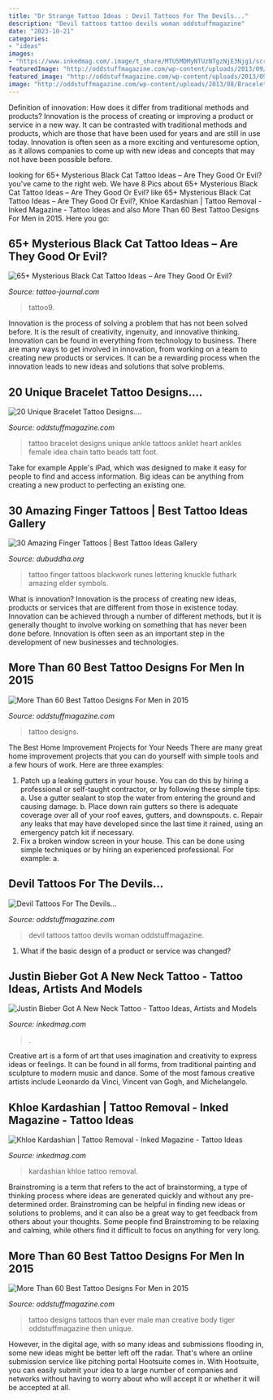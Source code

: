 ```yaml
---
title: "Dr Strange Tattoo Ideas : Devil Tattoos For The Devils..."
description: "Devil tattoos tattoo devils woman oddstuffmagazine"
date: "2023-10-21"
categories:
- "ideas"
images:
- "https://www.inkedmag.com/.image/t_share/MTU5MDMyNTUzNTgzNjE3Njg1/screen-shot-2015-09-08-at-112702-pm.png"
featuredImage: "http://oddstuffmagazine.com/wp-content/uploads/2013/09/Best-tattoo-designs-for-Men-28-504x800.jpg"
featured_image: "http://oddstuffmagazine.com/wp-content/uploads/2013/09/Best-tattoo-designs-for-Men-28-504x800.jpg"
image: "http://oddstuffmagazine.com/wp-content/uploads/2013/08/Bracelet-Tattoo-Designs-3.jpg"
---
```



Definition of innovation: How does it differ from traditional methods and products?
Innovation is the process of creating or improving a product or service in a new way. It can be contrasted with traditional methods and products, which are those that have been used for years and are still in use today. Innovation is often seen as a more exciting and venturesome option, as it allows companies to come up with new ideas and concepts that may not have been possible before.

	

		
looking for 65+ Mysterious Black Cat Tattoo Ideas – Are They Good Or Evil? you've came to the right web. We have 8 Pics about 65+ Mysterious Black Cat Tattoo Ideas – Are They Good Or Evil? like 65+ Mysterious Black Cat Tattoo Ideas – Are They Good Or Evil?, Khloe Kardashian | Tattoo Removal - Inked Magazine - Tattoo Ideas and also More Than 60 Best Tattoo Designs For Men in 2015. Here you go:
		
    
## 65+ Mysterious Black Cat Tattoo Ideas – Are They Good Or Evil?

<img loading=lazy src="https://tattoo-journal.com/wp-content/uploads/2016/08/black-cat-tattoo9.jpg" onerror="this.onerror=null;this.src='https://tse1.mm.bing.net/th?id=OIP.YVUH62qSTwLAwN7E0YtP0gHaHa&amp;pid=15.1';" alt="65+ Mysterious Black Cat Tattoo Ideas – Are They Good Or Evil?">

_Source: tattoo-journal.com_

>tattoo9. 

	

Innovation is the process of solving a problem that has not been solved before. It is the result of creativity, ingenuity, and innovative thinking. Innovation can be found in everything from technology to business. There are many ways to get involved in innovation, from working on a team to creating new products or services. It can be a rewarding process when the innovation leads to new ideas and solutions that solve problems.

    
## 20 Unique Bracelet Tattoo Designs....

<img loading=lazy src="http://oddstuffmagazine.com/wp-content/uploads/2013/08/Bracelet-Tattoo-Designs-3.jpg" onerror="this.onerror=null;this.src='https://tse3.mm.bing.net/th?id=OIP.hYU8NFfSazSbfYVDYWppmQHaFy&amp;pid=15.1';" alt="20 Unique Bracelet Tattoo Designs....">

_Source: oddstuffmagazine.com_

>tattoo bracelet designs unique ankle tattoos anklet heart ankles female idea chain tatto beads tatt foot. 

	

Take for example Apple's iPad, which was designed to make it easy for people to find and access information. Big ideas can be anything from creating a new product to perfecting an existing one.

    
## 30 Amazing Finger Tattoos | Best Tattoo Ideas Gallery

<img loading=lazy src="http://www.dubuddha.org/wp-content/uploads/2015/03/Finger-Runes-Blackwork-tattoo-Lettering.jpg" onerror="this.onerror=null;this.src='https://tse3.mm.bing.net/th?id=OIP.X3kJS5pmgSleZVyiKgtwBgHaHV&amp;pid=15.1';" alt="30 Amazing Finger Tattoos | Best Tattoo Ideas Gallery">

_Source: dubuddha.org_

>tattoo finger tattoos blackwork runes lettering knuckle futhark amazing elder symbols. 

	

What is innovation?
Innovation is the process of creating new ideas, products or services that are different from those in existence today. Innovation can be achieved through a number of different methods, but it is generally thought to involve working on something that has never been done before. Innovation is often seen as an important step in the development of new businesses and technologies.

    
## More Than 60 Best Tattoo Designs For Men In 2015

<img loading=lazy src="https://oddstuffmagazine.com/wp-content/uploads/2013/09/Best-tattoo-designs-for-Men-13-526x800.jpg" onerror="this.onerror=null;this.src='https://tse2.mm.bing.net/th?id=OIP.qlxG6X9Kgq15KV8H73_zMAHaLQ&amp;pid=15.1';" alt="More Than 60 Best Tattoo Designs For Men in 2015">

_Source: oddstuffmagazine.com_

>tattoo designs. 

	

The Best Home Improvement Projects for Your Needs
There are many great home improvement projects that you can do yourself with simple tools and a few hours of work. Here are three examples: 
1. Patch up a leaking gutters in your house. You can do this by hiring a professional or self-taught contractor, or by following these simple tips: 
a. Use a gutter sealant to stop the water from entering the ground and causing damage. 
b. Place down rain gutters so there is adequate coverage over all of your roof eaves, gutters, and downspouts. 
c. Repair any leaks that may have developed since the last time it rained, using an emergency patch kit if necessary.
2. Fix a broken window screen in your house. This can be done using simple techniques or by hiring an experienced professional. For example: 
a.

    
## Devil Tattoos For The Devils...

<img loading=lazy src="https://oddstuffmagazine.com/wp-content/uploads/2013/09/Devil-tattoo-6.jpg" onerror="this.onerror=null;this.src='https://tse2.mm.bing.net/th?id=OIP.3oE3miGytzkjnvZoUvHa8wHaKV&amp;pid=15.1';" alt="Devil Tattoos For The Devils...">

_Source: oddstuffmagazine.com_

>devil tattoos tattoo devils woman oddstuffmagazine. 

	

1. What if the basic design of a product or service was changed?

    
## Justin Bieber Got A New Neck Tattoo - Tattoo Ideas, Artists And Models

<img loading=lazy src="https://www.inkedmag.com/.image/c_limit%2Ccs_srgb%2Cq_auto:good%2Cw_700/MTc1MjU5MDg4NDcxNDY3ODQ0/screen-shot-2020-09-08-at-103552-am.png" onerror="this.onerror=null;this.src='https://tse2.mm.bing.net/th?id=OIP.Pi2IumLEMhkbMLfkYx5jzAAAAA&amp;pid=15.1';" alt="Justin Bieber Got A New Neck Tattoo - Tattoo Ideas, Artists and Models">

_Source: inkedmag.com_

>. 

	

Creative art is a form of art that uses imagination and creativity to express ideas or feelings. It can be found in all forms, from traditional painting and sculpture to modern music and dance. Some of the most famous creative artists include Leonardo da Vinci, Vincent van Gogh, and Michelangelo.

    
## Khloe Kardashian | Tattoo Removal - Inked Magazine - Tattoo Ideas

<img loading=lazy src="https://www.inkedmag.com/.image/t_share/MTU5MDMyNTUzNTgzNjE3Njg1/screen-shot-2015-09-08-at-112702-pm.png" onerror="this.onerror=null;this.src='https://tse3.mm.bing.net/th?id=OIP.ubG19S3evvVLJGyO0Mb4-QHaHc&amp;pid=15.1';" alt="Khloe Kardashian | Tattoo Removal - Inked Magazine - Tattoo Ideas">

_Source: inkedmag.com_

>kardashian khloe tattoo removal. 

	

Brainstroming is a term that refers to the act of brainstorming, a type of thinking process where ideas are generated quickly and without any pre-determined order. Brainstroming can be helpful in finding new ideas or solutions to problems, and it can also be a great way to get feedback from others about your thoughts. Some people find Brainstroming to be relaxing and calming, while others find it difficult to focus on anything for very long.

    
## More Than 60 Best Tattoo Designs For Men In 2015

<img loading=lazy src="http://oddstuffmagazine.com/wp-content/uploads/2013/09/Best-tattoo-designs-for-Men-28-504x800.jpg" onerror="this.onerror=null;this.src='https://tse1.mm.bing.net/th?id=OIP.ubuyrPhYuy_oD-frMQuqXAHaLw&amp;pid=15.1';" alt="More Than 60 Best Tattoo Designs For Men in 2015">

_Source: oddstuffmagazine.com_

>tattoo designs tattoos than ever male man creative body tiger oddstuffmagazine then unique. 

	

However, in the digital age, with so many ideas and submissions flooding in, some new ideas might be better left off the radar. That's where an online submission service like pitching portal Hootsuite comes in. With Hootsuite, you can easily submit your idea to a large number of companies and networks without having to worry about who will accept it or whether it will be accepted at all.

